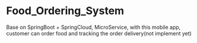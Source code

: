 # Food_Ordering_System
Base on SpringBoot + SpringCloud, MicroService, with this mobile app, customer can order food and tracking the order delivery(not implement yet)
